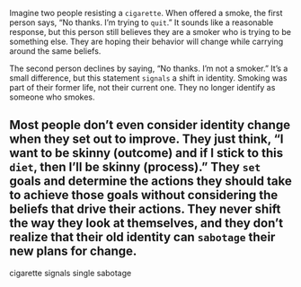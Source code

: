 Imagine two people resisting a `cigarette`. When offered a smoke, the
first person says, “No thanks. I’m trying to `quit`.” It sounds like a
reasonable response, but this person still believes they are a smoker
who is trying to be something else. They are hoping their behavior will
change while carrying around the same beliefs.

The second person declines by saying, “No thanks. I’m not a
smoker.” It’s a small difference, but this statement `signals` a shift in
identity. Smoking was part of their former life, not their current one.
They no longer identify as someone who smokes.

Most people don’t even consider identity change when they set out
to improve. They just think, “I want to be skinny (outcome) and if I
stick to this `diet`, then I’ll be skinny (process).” They `set` goals and
determine the actions they should take to achieve those goals without
considering the beliefs that drive their actions. They never shift the
way they look at themselves, and they don’t realize that their old
identity can `sabotage` their new plans for change.
---
cigarette
signals single
sabotage